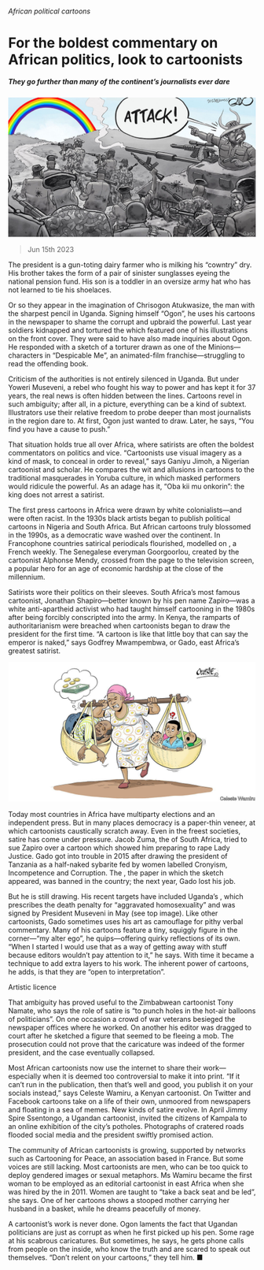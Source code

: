 ###### African political cartoons

# For the boldest commentary on African politics, look to cartoonists 

##### They go further than many of the continent’s journalists ever dare 

![image](images/20230617_CUP001.jpg) 

> Jun 15th 2023 

The president is a gun-toting dairy farmer who is milking his “cowntry” dry. His brother takes the form of a pair of sinister sunglasses eyeing the national pension fund. His son is a toddler in an oversize army hat who has not learned to tie his shoelaces.

Or so they appear in the imagination of Chrisogon Atukwasize, the man with the sharpest pencil in Uganda. Signing himself “Ogon”, he uses his cartoons in the  newspaper to shame the corrupt and upbraid the powerful. Last year soldiers kidnapped and tortured the  which featured one of his illustrations on the front cover. They were said to have also made inquiries about Ogon. He responded with a sketch of a torturer drawn as one of the Minions—characters in “Despicable Me”, an animated-film franchise—struggling to read the offending book.

Criticism of the authorities is not entirely silenced in Uganda. But under Yoweri Museveni, a rebel who fought his way to power and has kept it for 37 years, the real news is often hidden between the lines. Cartoons revel in such ambiguity; after all, in a picture, everything can be a kind of subtext. Illustrators use their relative freedom to probe deeper than most journalists in the region dare to. At first, Ogon just wanted to draw. Later, he says, “You find you have a cause to push.” 

That situation holds true all over Africa, where satirists are often the boldest commentators on politics and vice. “Cartoonists use visual imagery as a kind of mask, to conceal in order to reveal,” says Ganiyu Jimoh, a Nigerian cartoonist and scholar. He compares the wit and allusions in cartoons to the traditional masquerades in Yoruba culture, in which masked performers would ridicule the powerful. As an adage has it, “Oba kii mu onkorin”: the king does not arrest a satirist.

The first press cartoons in Africa were drawn by white colonialists—and were often racist. In the 1930s black artists began to publish political cartoons in Nigeria and South Africa. But African cartoons truly blossomed in the 1990s, as a democratic wave washed over the continent. In Francophone countries satirical periodicals flourished, modelled on , a French weekly. The Senegalese everyman Goorgoorlou, created by the cartoonist Alphonse Mendy, crossed from the page to the television screen, a popular hero for an age of economic hardship at the close of the millennium.

Satirists wore their politics on their sleeves. South Africa’s most famous cartoonist, Jonathan Shapiro—better known by his pen name Zapiro—was a white anti-apartheid activist who had taught himself cartooning in the 1980s after being forcibly conscripted into the army. In Kenya, the ramparts of authoritarianism were breached when cartoonists began to draw the president for the first time. “A cartoon is like that little boy that can say the emperor is naked,” says Godfrey Mwampembwa, or Gado, east Africa’s greatest satirist.

![image](images/20230617_CUP505.jpg) 


Today most countries in Africa have multiparty elections and an independent press. But in many places democracy is a paper-thin veneer, at which cartoonists caustically scratch away. Even in the freest societies, satire has come under pressure. Jacob Zuma, the  of South Africa, tried to sue Zapiro over a cartoon which showed him preparing to rape Lady Justice. Gado got into trouble in 2015 after drawing the president of Tanzania as a half-naked sybarite fed by women labelled Cronyism, Incompetence and Corruption. The , the paper in which the sketch appeared, was banned in the country; the next year, Gado lost his job.

But he is still drawing. His recent targets have included Uganda’s , which prescribes the death penalty for “aggravated homosexuality” and was signed by President Museveni in May (see top image). Like other cartoonists, Gado sometimes uses his art as camouflage for pithy verbal commentary. Many of his cartoons feature a tiny, squiggly figure in the corner—“my alter ego”, he quips—offering quirky reflections of its own. “When I started I would use that as a way of getting away with stuff because editors wouldn’t pay attention to it,” he says. With time it became a technique to add extra layers to his work. The inherent power of cartoons, he adds, is that they are “open to interpretation”.

Artistic licence

That ambiguity has proved useful to the Zimbabwean cartoonist Tony Namate, who says the role of satire is “to punch holes in the hot-air balloons of politicians”. On one occasion a crowd of war veterans besieged the newspaper offices where he worked. On another his editor was dragged to court after he sketched a figure that seemed to be  fleeing a mob. The prosecution could not prove that the caricature was indeed of the former president, and the case eventually collapsed.

Most African cartoonists now use the internet to share their work—especially when it is deemed too controversial to make it into print. “If it can’t run in the publication, then that’s well and good, you publish it on your socials instead,” says Celeste Wamiru, a Kenyan cartoonist. On Twitter and Facebook cartoons take on a life of their own, unmoored from newspapers and floating in a sea of memes. New kinds of satire evolve. In April Jimmy Spire Ssentongo, a Ugandan cartoonist, invited the citizens of Kampala to an online exhibition of the city’s potholes. Photographs of cratered roads flooded social media and the president swiftly promised action.

The community of African cartoonists is growing, supported by networks such as Cartooning for Peace, an association based in France. But some voices are still lacking. Most cartoonists are men, who can be too quick to deploy gendered images or sexual metaphors. Ms Wamiru became the first woman to be employed as an editorial cartoonist in east Africa when she was hired by the  in 2011. Women are taught to “take a back seat and be led”, she says. One of her cartoons shows a stooped mother carrying her husband in a basket, while he dreams peacefully of money.

A cartoonist’s work is never done. Ogon laments the fact that Ugandan politicians are just as corrupt as when he first picked up his pen. Some rage at his scabrous caricatures. But sometimes, he says, he gets phone calls from people on the inside, who know the truth and are scared to speak out themselves. “Don’t relent on your cartoons,” they tell him. ■


